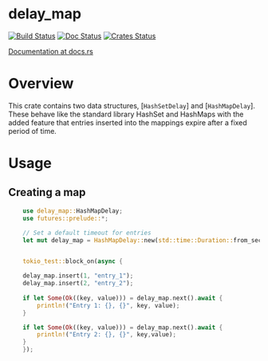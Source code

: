 delay_map
============

[![Build Status]][Build Link] [![Doc Status]][Doc Link] [![Crates
Status]][Crates Link]

[Build Status]: https://github.com/agemanning/delay_map/workflows/build/badge.svg?branch=master
[Build Link]: https://github.com/agemanning/delay_map/actions
[Doc Status]: https://docs.rs/delay_map/badge.svg
[Doc Link]: https://docs.rs/delay_map
[Crates Status]: https://img.shields.io/crates/v/delay_map.svg
[Crates Link]: https://crates.io/crates/delay_map

[Documentation at docs.rs](https://docs.rs/delay_map)


# Overview

This crate contains two data structures, [`HashSetDelay`] and [`HashMapDelay`]. These
behave like the standard library HashSet and HashMaps with the added feature that entries
inserted into the mappings expire after a fixed period of time.


# Usage

## Creating a map

```rust
    use delay_map::HashMapDelay;
    use futures::prelude::*;

    // Set a default timeout for entries
    let mut delay_map = HashMapDelay::new(std::time::Duration::from_secs(1));


    tokio_test::block_on(async {

    delay_map.insert(1, "entry_1");
    delay_map.insert(2, "entry_2");
    
    if let Some(Ok((key, value))) = delay_map.next().await {
        println!("Entry 1: {}, {}", key, value);  
    }

    if let Some(Ok((key, value))) = delay_map.next().await {
        println!("Entry 2: {}, {}", key,value);  
    }
    });
```
